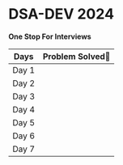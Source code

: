 # DSA-DEV 2024
**One Stop For Interviews**

| Days  | Problem Solved💯 |
| ------------- | ------------- |
| Day 1 |   |
| Day 2 |   |
| Day 3 |   |
| Day 4 |   |
| Day 5 |   |
| Day 6 |   |
| Day 7 |   |
